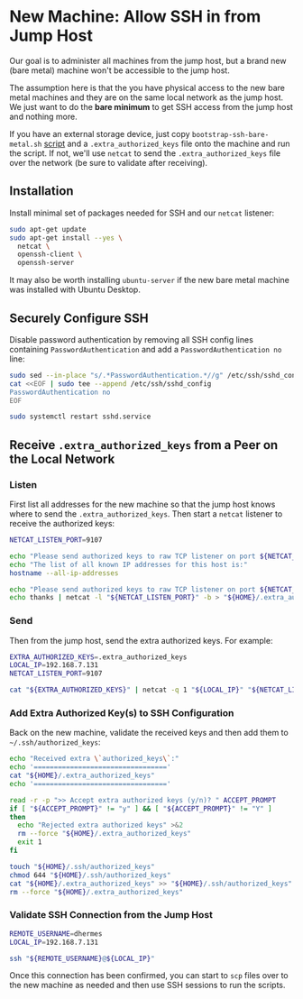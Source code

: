 # New Machine: Allow SSH in from Jump Host

Our goal is to administer all machines from the jump host, but a brand new
(bare metal) machine won't be accessible to the jump host.

The assumption here is that the you have physical access to the new bare metal
machines and they are on the same local network as the jump host. We just want
to do the **bare minimum** to get SSH access from the jump host and nothing
more.

If you have an external storage device, just copy `bootstrap-ssh-bare-metal.sh`
[script][1] and a `.extra_authorized_keys` file onto the machine and run the
script. If not, we'll use `netcat` to send the `.extra_authorized_keys` file
over the network (be sure to validate after receiving).

## Installation

Install minimal set of packages needed for SSH and our `netcat` listener:

```bash
sudo apt-get update
sudo apt-get install --yes \
  netcat \
  openssh-client \
  openssh-server
```

It may also be worth installing `ubuntu-server` if the new bare metal machine
was installed with Ubuntu Desktop.

## Securely Configure SSH

Disable password authentication by removing all SSH config lines containing
`PasswordAuthentication` and add a `PasswordAuthentication no` line:

```bash
sudo sed --in-place "s/.*PasswordAuthentication.*//g" /etc/ssh/sshd_config
cat <<EOF | sudo tee --append /etc/ssh/sshd_config
PasswordAuthentication no
EOF

sudo systemctl restart sshd.service
```

## Receive `.extra_authorized_keys` from a Peer on the Local Network

### Listen

First list all addresses for the new machine so that the jump host knows
where to send the `.extra_authorized_keys`. Then start a `netcat` listener
to receive the authorized keys:

```bash
NETCAT_LISTEN_PORT=9107

echo "Please send authorized keys to raw TCP listener on port ${NETCAT_LISTEN_PORT}"
echo "The list of all known IP addresses for this host is:"
hostname --all-ip-addresses

echo "Please send authorized keys to raw TCP listener on port ${NETCAT_LISTEN_PORT}"
echo thanks | netcat -l "${NETCAT_LISTEN_PORT}" -b > "${HOME}/.extra_authorized_keys"
```

### Send

Then from the jump host, send the extra authorized keys. For example:

```bash
EXTRA_AUTHORIZED_KEYS=.extra_authorized_keys
LOCAL_IP=192.168.7.131
NETCAT_LISTEN_PORT=9107

cat "${EXTRA_AUTHORIZED_KEYS}" | netcat -q 1 "${LOCAL_IP}" "${NETCAT_LISTEN_PORT}"
```

### Add Extra Authorized Key(s) to SSH Configuration

Back on the new machine, validate the received keys and then add them to
`~/.ssh/authorized_keys`:

```bash
echo "Received extra \`authorized_keys\`:"
echo '================================='
cat "${HOME}/.extra_authorized_keys"
echo '================================='

read -r -p ">> Accept extra authorized keys (y/n)? " ACCEPT_PROMPT
if [ "${ACCEPT_PROMPT}" != "y" ] && [ "${ACCEPT_PROMPT}" != "Y" ]
then
  echo "Rejected extra authorized keys" >&2
  rm --force "${HOME}/.extra_authorized_keys"
  exit 1
fi

touch "${HOME}/.ssh/authorized_keys"
chmod 644 "${HOME}/.ssh/authorized_keys"
cat "${HOME}/.extra_authorized_keys" >> "${HOME}/.ssh/authorized_keys"
rm --force "${HOME}/.extra_authorized_keys"
```

### Validate SSH Connection from the Jump Host

```bash
REMOTE_USERNAME=dhermes
LOCAL_IP=192.168.7.131

ssh "${REMOTE_USERNAME}@${LOCAL_IP}"
```

Once this connection has been confirmed, you can start to `scp` files over
to the new machine as needed and then use SSH sessions to run the scripts.

[1]: _bin/bootstrap-ssh-bare-metal.sh
